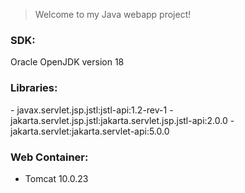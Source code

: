 > Welcome to my Java webapp project!

### SDK:
Oracle OpenJDK version 18

### Libraries:
<Maven>
- javax.servlet.jsp.jstl:jstl-api:1.2-rev-1
- jakarta.servlet.jsp.jstl:jakarta.servlet.jsp.jstl-api:2.0.0
- jakarta.servlet:jakarta.servlet-api:5.0.0

### Web Container:
- Tomcat 10.0.23
